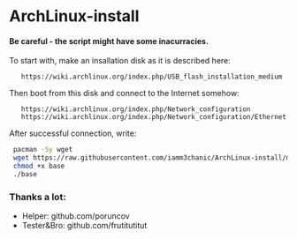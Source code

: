 # ArchLinux-install
#### Be careful - the script might have some inacurracies.
To start with, make an insallation disk as it is described here:
```
   https://wiki.archlinux.org/index.php/USB_flash_installation_medium
```
Then boot from this disk and connect to the Internet somehow:
```
   https://wiki.archlinux.org/index.php/Network_configuration
   https://wiki.archlinux.org/index.php/Network_configuration/Ethernet
```
After successful connection, write:
```bash
 pacman -Sy wget
 wget https://raw.githubusercontent.com/iamm3chanic/ArchLinux-install/master/RU/base
 chmod +x base
 ./base
```
### Thanks a lot:
- Helper: github.com/poruncov
- Tester&Bro: github.com/frutitutitut
